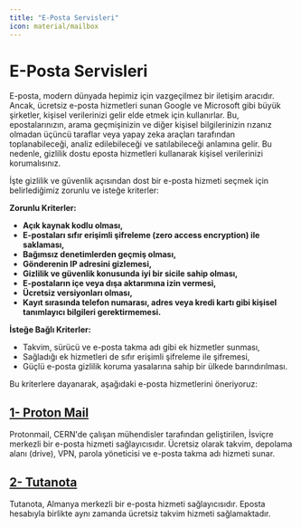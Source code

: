 ```yaml
---
title: "E-Posta Servisleri"
icon: material/mailbox
---
```


# E-Posta Servisleri

E-posta, modern dünyada hepimiz için vazgeçilmez bir iletişim aracıdır. Ancak, ücretsiz e-posta hizmetleri sunan Google ve Microsoft gibi büyük şirketler, kişisel verilerinizi gelir elde etmek için kullanırlar. Bu, epostalarınızın, arama geçmişinizin ve diğer kişisel bilgilerinizin rızanız olmadan üçüncü taraflar veya yapay zeka araçları tarafından toplanabileceği, analiz edilebileceği ve satılabileceği anlamına gelir. Bu nedenle, gizlilik dostu eposta hizmetleri kullanarak kişisel verilerinizi korumalısınız. 

İşte gizlilik ve güvenlik açısından dost bir e-posta hizmeti seçmek için belirlediğimiz zorunlu ve isteğe kriterler:

**Zorunlu Kriterler:**

- **Açık kaynak kodlu olması,**
- **E-postaları sıfır erişimli şifreleme (zero access encryption) ile saklaması,**
- **Bağımsız denetimlerden geçmiş olması,**
- **Gönderenin IP adresini gizlemesi,**
- **Gizlilik ve güvenlik konusunda iyi bir sicile sahip olması,**
- **E-postaların içe veya dışa aktarımına izin vermesi,**
- **Ücretsiz versiyonları olması,**
- **Kayıt sırasında telefon numarası, adres veya kredi kartı gibi kişisel tanımlayıcı bilgileri gerektirmemesi.**

**İsteğe Bağlı Kriterler:**

- Takvim, sürücü ve e-posta takma adı gibi ek hizmetler sunması,
- Sağladığı ek hizmetleri de sıfır erişimli şifreleme ile şifremesi,
- Güçlü e-posta gizlilik koruma yasalarına sahip bir ülkede barındırılması.

Bu kriterlere dayanarak, aşağıdaki e-posta hizmetlerini öneriyoruz:

## [1- Proton Mail](https://proton.me/mail)

Protonmail, CERN'de çalışan mühendisler tarafından geliştirilen, İsviçre merkezli bir e-posta hizmeti sağlayıcısıdır. Ücretsiz olarak takvim, depolama alanı (drive), VPN, parola yöneticisi ve e-posta takma adı hizmeti sunar. 

## [2- Tutanota](https://tutanota.com/)

Tutanota, Almanya merkezli bir e-posta hizmeti sağlayıcısıdır. Eposta hesabıyla birlikte aynı zamanda ücretsiz takvim hizmeti sağlamaktadır.
